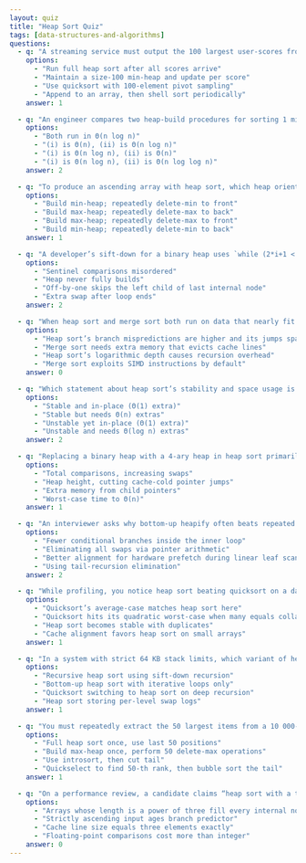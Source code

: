 ```yaml
---
layout: quiz
title: "Heap Sort Quiz"
tags: [data-structures-and-algorithms]
questions:
  - q: "A streaming service must output the 100 largest user-scores from a daily feed of 10 million scores without storing everything in memory. Which strategy best fits?"
    options:
      - "Run full heap sort after all scores arrive"
      - "Maintain a size-100 min-heap and update per score"
      - "Use quicksort with 100-element pivot sampling"
      - "Append to an array, then shell sort periodically"
    answer: 1

  - q: "An engineer compares two heap-build procedures for sorting 1 million keys: (i) inserting each key into an empty heap, (ii) Floyd’s bottom-up heapify. What time-complexity difference will they observe?"
    options:
      - "Both run in Θ(n log n)"
      - "(i) is Θ(n), (ii) is Θ(n log n)"
      - "(i) is Θ(n log n), (ii) is Θ(n)"
      - "(i) is Θ(n log n), (ii) is Θ(n log log n)"
    answer: 2

  - q: "To produce an ascending array with heap sort, which heap orientation and extraction order is correct?"
    options:
      - "Build min-heap; repeatedly delete-min to front"
      - "Build max-heap; repeatedly delete-max to back"
      - "Build max-heap; repeatedly delete-max to front"
      - "Build min-heap; repeatedly delete-min to back"
    answer: 1

  - q: "A developer’s sift-down for a binary heap uses `while (2*i+1 < n)` as the loop guard on a 1-based index array. What bug is most likely?"
    options:
      - "Sentinel comparisons misordered"
      - "Heap never fully builds"
      - "Off-by-one skips the left child of last internal node"
      - "Extra swap after loop ends"
    answer: 2

  - q: "When heap sort and merge sort both run on data that nearly fit the CPU cache, heap sort often loses despite O(n log n) ties. Why?"
    options:
      - "Heap sort’s branch mispredictions are higher and its jumps span wider memory strides"
      - "Merge sort needs extra memory that evicts cache lines"
      - "Heap sort’s logarithmic depth causes recursion overhead"
      - "Merge sort exploits SIMD instructions by default"
    answer: 0

  - q: "Which statement about heap sort’s stability and space usage is accurate?"
    options:
      - "Stable and in-place (Θ(1) extra)"
      - "Stable but needs Θ(n) extras"
      - "Unstable yet in-place (Θ(1) extra)"
      - "Unstable and needs Θ(log n) extras"
    answer: 2

  - q: "Replacing a binary heap with a 4-ary heap in heap sort primarily reduces:"
    options:
      - "Total comparisons, increasing swaps"
      - "Heap height, cutting cache-cold pointer jumps"
      - "Extra memory from child pointers"
      - "Worst-case time to Θ(n)"
    answer: 1

  - q: "An interviewer asks why bottom-up heapify often beats repeated *sift-up* insertion in practice even when both fit in O(n) vs O(n log n) theory. The main runtime win comes from:"
    options:
      - "Fewer conditional branches inside the inner loop"
      - "Eliminating all swaps via pointer arithmetic"
      - "Better alignment for hardware prefetch during linear leaf scan"
      - "Using tail-recursion elimination"
    answer: 2

  - q: "While profiling, you notice heap sort beating quicksort on a dataset of 500 identical keys and 500 random keys. The most plausible reason is:"
    options:
      - "Quicksort’s average-case matches heap sort here"
      - "Quicksort hits its quadratic worst-case when many equals collapse partitions"
      - "Heap sort becomes stable with duplicates"
      - "Cache alignment favors heap sort on small arrays"
    answer: 1

  - q: "In a system with strict 64 KB stack limits, which variant of heap sort is safest?"
    options:
      - "Recursive heap sort using sift-down recursion"
      - "Bottom-up heap sort with iterative loops only"
      - "Quicksort switching to heap sort on deep recursion"
      - "Heap sort storing per-level swap logs"
    answer: 1

  - q: "You must repeatedly extract the 50 largest items from a 10 000-element array without disturbing the remainder for later processing. Efficient practice is:"
    options:
      - "Full heap sort once, use last 50 positions"
      - "Build max-heap once, perform 50 delete-max operations"
      - "Use introsort, then cut tail"
      - "Quickselect to find 50-th rank, then bubble sort the tail"
    answer: 1

  - q: "On a performance review, a candidate claims “heap sort with a ternary (3-ary) heap is always faster than binary.” Which corner case most disproves that?"
    options:
      - "Arrays whose length is a power of three fill every internal node, maximising compares per sift"
      - "Strictly ascending input ages branch predictor"
      - "Cache line size equals three elements exactly"
      - "Floating-point comparisons cost more than integer"
    answer: 0
---
```


